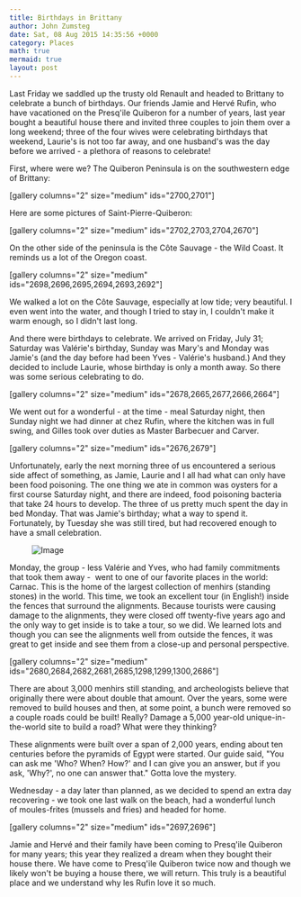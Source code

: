 ```yaml
---
title: Birthdays in Brittany
author: John Zumsteg
date: Sat, 08 Aug 2015 14:35:56 +0000
category: Places
math: true
mermaid: true
layout: post
---
```

Last Friday we saddled up the trusty old Renault and headed to Brittany to celebrate a bunch of birthdays. Our friends Jamie and Hervé Rufin, who have vacationed on the Presq'ile Quiberon for a number of years, last year bought a beautiful house there and invited three couples to join them over a long weekend; three of the four wives were celebrating birthdays that weekend, Laurie's is not too far away, and one husband's was the day before we arrived - a plethora of reasons to celebrate!

First, where were we? The Quiberon Peninsula is on the southwestern edge of Brittany:

[gallery columns="2" size="medium" ids="2700,2701"]

Here are some pictures of Saint-Pierre-Quiberon:

[gallery columns="2" size="medium" ids="2702,2703,2704,2670"]

On the other side of the peninsula is the Côte Sauvage - the Wild Coast. It reminds us a lot of the Oregon coast.

[gallery columns="2" size="medium" ids="2698,2696,2695,2694,2693,2692"]

We walked a lot on the Côte Sauvage, especially at low tide; very beautiful. I even went into the water, and though I tried to stay in, I couldn't make it warm enough, so I didn't last long.

And there were birthdays to celebrate. We arrived on Friday, July 31; Saturday was Valérie's birthday, Sunday was Mary's and Monday was Jamie's (and the day before had been Yves - Valérie's husband.) And they decided to include Laurie, whose birthday is only a month away. So there was some serious celebrating to do.

[gallery columns="2" size="medium" ids="2678,2665,2677,2666,2664"]

We went out for a wonderful - at the time - meal Saturday night, then Sunday night we had dinner at chez Rufin, where the kitchen was in full swing, and Gilles took over duties as Master Barbecuer and Carver.

[gallery columns="2" size="medium" ids="2676,2679"]

Unfortunately, early the next morning three of us encountered a serious side affect of something, as Jamie, Laurie and I all had what can only have been food poisoning. The one thing we ate in common was oysters for a first course Saturday night, and there are indeed, food poisoning bacteria that take 24 hours to develop. The three of us pretty much spent the day in bed Monday. That was Jamie's birthday; what a way to spend it. Fortunately, by Tuesday she was still tired, but had recovered enough to have a small celebration.

<figure class = "portrait">
	<img src="{{"/assets/images/2015/08/Bretagne-34.jpg" | prepend: site.baseurl | prepend: site.url }}" alt="Image" />
	<figcaption></figcaption>
</figure>



Monday, the group - less Valérie and Yves, who had family commitments that took them away -  went to one of our favorite places in the world: Carnac. This is the home of the largest collection of menhirs (standing stones) in the world. This time, we took an excellent tour (in English!) inside the fences that surround the alignments. Because tourists were causing damage to the alignments, they were closed off twenty-five years ago and the only way to get inside is to take a tour, so we did. We learned lots and though you can see the alignments well from outside the fences, it was great to get inside and see them from a close-up and personal perspective.

[gallery columns="2" size="medium" ids="2680,2684,2682,2681,2685,1298,1299,1300,2686"]

There are about 3,000 menhirs still standing, and archeologists believe that originally there were about double that amount. Over the years, some were removed to build houses and then, at some point, a bunch were removed so a couple roads could be built! Really? Damage a 5,000 year-old unique-in-the-world site to build a road? What were they thinking?

These alignments were built over a span of 2,000 years, ending about ten centuries before the pyramids of Egypt were started. Our guide said, "You can ask me 'Who? When? How?' and I can give you an answer, but if you ask, 'Why?', no one can answer that." Gotta love the mystery.

Wednesday - a day later than planned, as we decided to spend an extra day recovering - we took one last walk on the beach, had a wonderful lunch of moules-frites (mussels and fries) and headed for home.

[gallery columns="2" size="medium" ids="2697,2696"]

Jamie and Hervé and their family have been coming to Presq'ile Quiberon for many years; this year they realized a dream when they bought their house there. We have come to Presq'ile Quiberon twice now and though we likely won't be buying a house there, we will return. This truly is a beautiful place and we understand why les Rufin love it so much.

&nbsp;
